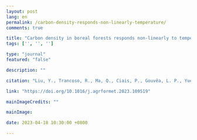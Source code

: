 ```yaml
---
layout: post
lang: en
permalink: /carbon-density-responds-non-linearly-temperature/
comments: true

title: "Carbon density in boreal forests responds non-linearly to temperature: An example from the Greater Khingan Mountains"
tags: ['', '', '']

type: "journal"
featured: "false"

description: ""

citation: "Liu, Y., Trancoso, R., Ma, Q., Ciais, P., Gouvêa, L. P., Yue, C., Assis, J., & Blanco, J. A. (2023). Carbon density in boreal forests responds non-linearly to temperature: An example from the Greater Khingan Mountains, northeast China. Agricultural and Forest Meteorology"

link: "https://doi.org/10.1016/j.agrformet.2023.109519"

mainImageCredits: ""

mainImage: 

date: 2023-04-18 10:30:00 +0800

---
```


